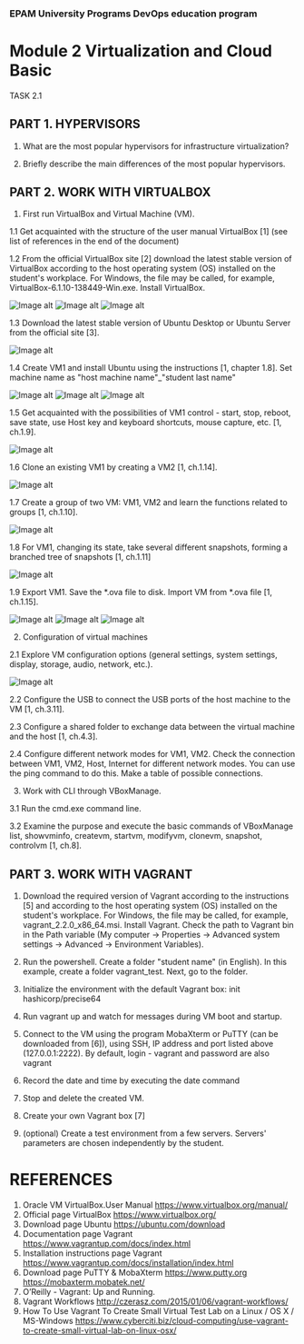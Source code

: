 ### EPAM University Programs  DevOps education program

# Module 2 Virtualization and Cloud Basic
TASK 2.1
## PART 1. HYPERVISORS
1. What are the most popular hypervisors for infrastructure virtualization?

2. Briefly describe the main differences of the most popular hypervisors.

## PART 2. WORK WITH VIRTUALBOX
1. First run VirtualBox and Virtual Machine (VM).

1.1 Get acquainted with the structure of the user manual VirtualBox [1] (see list of references in the end of the document)

1.2 From the official VirtualBox site [2] download the latest stable version of VirtualBox according to the host operating system (OS) installed on the student's workplace. For Windows, the file may be called, for example, VirtualBox-6.1.10-138449-Win.exe. Install VirtualBox.

![Image alt](img/chrome_jP82QCUtpN.gif)
![Image alt](img/VirtualBox_fqS5cOGAvb.png)
![Image alt](img/VirtualBox_kg7p6HiS0U.png)

1.3 Download the latest stable version of Ubuntu Desktop or Ubuntu Server from the official site [3].

![Image alt](img/chrome_OHrGB4Xfoh.png)

1.4 Create VM1 and install Ubuntu using the instructions [1, chapter 1.8]. Set machine name as "host machine name"_"student last name"

![Image alt](img/1-4_1_VirtualBox_twQ1Pe583v.png)
![Image alt](img/1-4_2_VirtualBoxVM_Qyy45rBu0x.gif)
![Image alt](img/1-4_3_VirtualBox_twQ1Pe583v.png)

1.5 Get acquainted with the possibilities of VM1 control - start, stop, reboot, save state, use Host key and keyboard shortcuts, mouse capture, etc. [1, ch.1.9].

![Image alt](img/1-5_VirtualBoxVM_s2wmFl8FQI.gif)

1.6 Clone an existing VM1 by creating a VM2 [1, ch.1.14].

![Image alt](img/1-6_VirtualBox_dfcu9vOYuk.gif)

1.7 Create a group of two VM: VM1, VM2 and learn the functions related to groups [1, ch.1.10].

![Image alt](img/7-1_VirtualBox_OwFcS6RZ5s.gif)

1.8 For VM1, changing its state, take several different snapshots, forming a branched tree of snapshots [1, ch.1.11]

![Image alt](img/1-8_VirtualBox_iWV7jImun3.gif)

1.9 Export VM1. Save the *.ova file to disk. Import VM from *.ova file [1, ch.1.15].

![Image alt](img/1-9_1_VirtualBox_1WY3H0TEs8.gif)
![Image alt](img/1-9_2_VirtualBox_1WY3H0TEs8.gif)
![Image alt](img/1-9_3_VirtualBox_wOSxGlCguq.png)

2. Configuration of virtual machines

2.1 Explore VM configuration options (general settings, system settings, display, storage, audio, network, etc.).

![Image alt](img/2-1_VirtualBox_n2dlcHPQrL.gif)

2.2 Configure the USB to connect the USB ports of the host machine to the VM [1, ch.3.11].

2.3 Configure a shared folder to exchange data between the virtual machine and the host [1, ch.4.3].

2.4 Configure different network modes for VM1, VM2. Check the connection between VM1, VM2, Host, Internet for different network modes. You can use the ping command to do this. Make a table of possible connections.

3. Work with CLI through VBoxManage.

3.1 Run the cmd.exe command line.

3.2 Examine the purpose and execute the basic commands of VBoxManage list, showvminfo, createvm, startvm, modifyvm, clonevm, snapshot, controlvm [1, ch.8].

## PART 3. WORK WITH VAGRANT
1. Download the required version of Vagrant according to the instructions [5] and according to the host operating system (OS) installed on the student's workplace. For Windows, the file may be called, for example, vagrant_2.2.0_x86_64.msi. Install Vagrant. Check the path to Vagrant bin in the Path variable (My computer -> Properties -> Advanced system settings -> Advanced -> Environment Variables).

2. Run the powershell. Create a folder "student name" (in English). In this example, create a folder vagrant_test. Next, go to the folder.

3. Initialize the environment with the default Vagrant box: init hashicorp/precise64

4. Run vagrant up and watch for messages during VM boot and startup.

5. Connect to the VM using the program MobaXterm or PuTTY (can be downloaded from [6]), using SSH, IP address and port listed above (127.0.0.1:2222). By default, login - vagrant and password are also vagrant

6. Record the date and time by executing the date command

7. Stop and delete the created VM.

8. Create your own Vagrant box [7] 

9. (optional) Create a test environment from a few servers. Servers' parameters are chosen independently by the student.

# REFERENCES
1. Oracle VM VirtualBox.User Manual https://www.virtualbox.org/manual/
2. Official page VirtualBox https://www.virtualbox.org/
3. Download page Ubuntu https://ubuntu.com/download
4. Documentation page Vagrant https://www.vagrantup.com/docs/index.html
5. Installation instructions page Vagrant https://www.vagrantup.com/docs/installation/index.html
6. Download page PuTTY & MobaXterm https://www.putty.org https://mobaxterm.mobatek.net/
7. O’Reilly - Vagrant: Up and Running.
8. Vagrant Workflows http://czerasz.com/2015/01/06/vagrant-workflows/
9. How To Use Vagrant To Create Small Virtual Test Lab on a Linux / OS X / MS-Windows https://www.cyberciti.biz/cloud-computing/use-vagrant-to-create-small-virtual-lab-on-linux-osx/